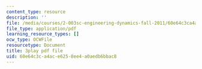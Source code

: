 ```yaml
---
content_type: resource
description: ''
file: /media/courses/2-003sc-engineering-dynamics-fall-2011/60e64c3ca4ace6258ee4a0aedb6bbac8_tm51lwadMOc.pdf
file_type: application/pdf
learning_resource_types: []
ocw_type: OCWFile
resourcetype: Document
title: 3play pdf file
uid: 60e64c3c-a4ac-e625-8ee4-a0aedb6bbac8
---
```


